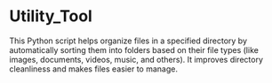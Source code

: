 # Utility_Tool
This Python script helps organize files in a specified directory by automatically sorting them into folders based on their file types (like images, documents, videos, music, and others). It improves directory cleanliness and makes files easier to manage.
